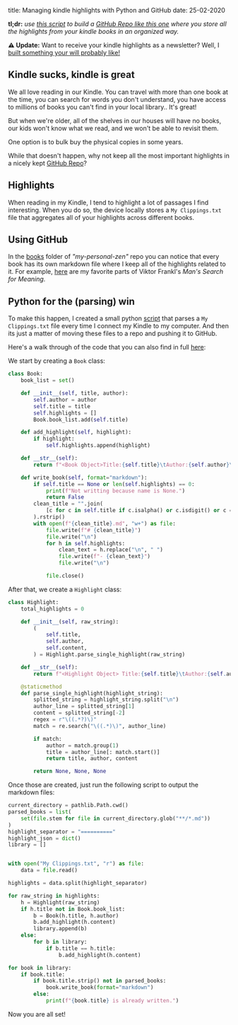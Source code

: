 title: Managing kindle highlights with Python and GitHub
date: 25-02-2020

**tl;dr:** *use [this script](#code) to build a [GitHub Repo like this one](https://github.com/duarteocarmo/my-personal-zen) where you store all the highlights from your kindle books in an organized way.*

**⚠️ Update:** Want to receive your kindle highlights as a newsletter? Well, I [built something your will probably like!](https://kindle-highlights.email/)

## Kindle sucks, kindle is great

We all love reading in our Kindle. You can travel with more than one book at the time, you can search for words you don't understand, you have access to millions of books you can't find in your local library.. It's great!

But when we're older, all of the shelves in our houses will have no books, our kids won't know what we read, and we won't be able to revisit them. 

One option is to bulk buy the physical copies in some years. 

While that doesn't happen, why not keep all the most important highlights in a nicely kept [GitHub Repo](https://github.com/duarteocarmo/my-personal-zen/tree/master/books)?

## Highlights 

When reading in my Kindle, I tend to highlight a lot of passages I find interesting. When you do so, the device locally stores a `My Clippings.txt` file that aggregates all of your highlights across different books. 

## Using GitHub

In the [books](https://github.com/duarteocarmo/my-personal-zen/tree/master/books) folder of *"my-personal-zen"* repo you can notice that every book has its own markdown file where I keep all of the highlights related to it. For example, [here](https://github.com/duarteocarmo/my-personal-zen/blob/master/books/Mans%20Search%20for%20Meaning.md) are my favorite parts of Viktor Frankl's *Man's Search for Meaning*. 

## Python for the (parsing) win

To make this happen, I created a small python [script](https://github.com/duarteocarmo/my-personal-zen/blob/master/highlight_parser.py) that parses a `My Clippings.txt` file every time I connect my Kindle to my computer. And then its just a matter of moving these files to a repo and pushing it to GitHub. 

Here's a walk through of the code that you can also find in full [here](https://github.com/duarteocarmo/my-personal-zen/blob/master/highlight_parser.py):<a name="code"></a> 

We start by creating a `Book` class:

```python
class Book:
    book_list = set()

    def __init__(self, title, author):
        self.author = author
        self.title = title
        self.highlights = []
        Book.book_list.add(self.title)

    def add_highlight(self, highlight):
        if highlight:
            self.highlights.append(highlight)

    def __str__(self):
        return f"<Book Object>Title:{self.title}\tAuthor:{self.author}\tHighlights:{len(self.highlights)}"

    def write_book(self, format="markdown"):
        if self.title == None or len(self.highlights) == 0:
            print(f"Not writting because name is None.")
            return False
        clean_title = "".join(
            [c for c in self.title if c.isalpha() or c.isdigit() or c == " "]
        ).rstrip()
        with open(f"{clean_title}.md", "w+") as file:
            file.write(f"# {clean_title}")
            file.write("\n")
            for h in self.highlights:
                clean_text = h.replace("\n", " ")
                file.write(f"- {clean_text}")
                file.write("\n")

            file.close()
```
After that, we create a `Highlight` class:

```python
class Highlight:
    total_highlights = 0

    def __init__(self, raw_string):
        (
            self.title,
            self.author,
            self.content,
        ) = Highlight.parse_single_highlight(raw_string)

    def __str__(self):
        return f"<Highlight Object> Title:{self.title}\tAuthor:{self.author}\tContent:{self.content}"

    @staticmethod
    def parse_single_highlight(highlight_string):
        splitted_string = highlight_string.split("\n")
        author_line = splitted_string[1]
        content = splitted_string[-2]
        regex = r"\((.*?)\)"
        match = re.search("\((.*)\)", author_line)

        if match:
            author = match.group(1)
            title = author_line[: match.start()]
            return title, author, content

        return None, None, None


```

Once those are created, just run the following script to output the markdown files:
```python
current_directory = pathlib.Path.cwd()
parsed_books = list(
    set(file.stem for file in current_directory.glob("**/*.md"))
)
highlight_separator = "=========="
highlight_json = dict()
library = []


with open("My Clippings.txt", "r") as file:
    data = file.read()

highlights = data.split(highlight_separator)

for raw_string in highlights:
    h = Highlight(raw_string)
    if h.title not in Book.book_list:
        b = Book(h.title, h.author)
        b.add_highlight(h.content)
        library.append(b)
    else:
        for b in library:
            if b.title == h.title:
                b.add_highlight(h.content)

for book in library:
    if book.title:
        if book.title.strip() not in parsed_books:
            book.write_book(format="markdown")
        else:
            print(f"{book.title} is already written.")
```

Now you are all set!
